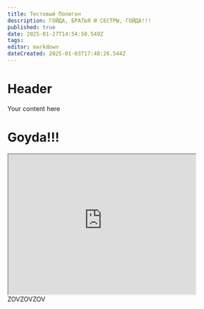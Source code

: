 ```yaml
---
title: Тестовый Полигон
description: ГОЙДА, БРАТЬЯ И СЕСТРЫ, ГОЙДА!!!
published: true
date: 2025-01-27T14:54:50.549Z
tags: 
editor: markdown
dateCreated: 2025-01-03T17:48:26.544Z
---
```


# Header
Your content here
<!DOCTYPE html>
<body>
  <h1 class="interesting-shit">Goyda!!!</h1>
 <iframe width="420" height="315"
src="https://www.youtube.com/embed/tgbNymZ7vqY">
</iframe> 
<div class="copyButton">
  ZOVZOVZOV
</div>
</body>